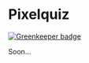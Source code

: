 # Pixelquiz

[![Greenkeeper badge](https://badges.greenkeeper.io/rogeriopvl/pixelquiz.svg)](https://greenkeeper.io/)

Soon...
